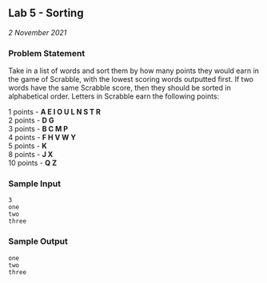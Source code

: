 ## Lab 5 - Sorting
*2 November 2021*

### Problem Statement
<!---Problem Statement here--->
Take in a list of words and sort them by how many points they would earn in the game of Scrabble, with the lowest scoring words outputted first. If two words have the same Scrabble score, then they should be sorted in alphabetical order. Letters in Scrabble earn the following points:

1 points - **A E I O U L N S T R**\
2 points - **D G**\
3 points - **B C M P**\
4 points - **F H V W Y**\
5 points - **K**\
8 points - **J X**\
10 points - **Q Z**

### Sample Input
```
3
one
two
three
```

### Sample Output
```
one
two
three
```